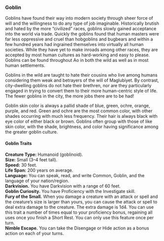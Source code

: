 ### Goblin
Goblins have found their way into modern society through sheer force of will and the willingness to do any type of job imaginable. Historically brutish and hated by the more “civilized” races, goblins slowly gained acceptance into the world via trade. Quickly the goblins found that human masters were far less oppressive and cruel than hobgoblins and bugbears and within a few hundred years had ingrained themselves into virtually all human societies. While they have yet to make inroads among other races, they are accepted by most human cultures as hard-working and easy to please. Goblins can be found throughout Ao in both the wild as well as in most human settlements.

Goblins in the wild are taught to hate their cousins who live among humans considering them weak and betrayers of the will of Maglubiyet. By contrast, city-dwelling goblins do not hate their brethren, nor are they particularly engaged in trying to convert them to their more human-centric style of life. The fewer goblins in the city, the more jobs there are to be had!

Goblin skin color is always a pallid shade of blue, green, ochre, orange, purple, and red. Green and ochre are the most common color, with other shades occurring with much less frequency. Their hair is always black with eye color of either black or brown. Goblins often group with those of like skin color, with the shade, brightness, and color having significance among the greater goblin culture.

#### Goblin Traits
**Creature Type:** Humanoid (goblinoid).  
**Size:** Small (3–4 feet tall).  
**Speed:** 30 feet.  
**Life Span:** 200 years on average.  
**Language:** You can speak, read, and write Common, Goblin, and the language of your nation/region.  
**Darkvision.** You have Darkvision with a range of 60 feet.  
**Goblin Curiosity.** You have Proficiency with the Investigate skill.  
**Fury of the Small.** When you damage a creature with an attack or spell and the creature’s size is larger than yours, you can cause the attack or spell to deal extra damage to the creature. The extra damage is 1d4.
You can use this trait a number of times equal to your proficiency bonus, regaining all uses once you finish a Short Rest. You can only use this feature once per turn.  
**Nimble Escape.** You can take the Disengage or Hide action as a bonus action on each of your turns.
